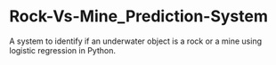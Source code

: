 # Rock-Vs-Mine_Prediction-System <br>
A system to identify if an underwater object is  a rock or a mine using logistic regression in Python.

